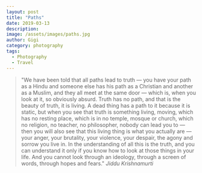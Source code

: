 ```yaml
---
layout: post
title: "Paths"
date: 2019-03-13
description:
image: /assets/images/paths.jpg
author: Gigi
category: photography
tags:
  - Photography
  - Travel
---
```


> "We have been told that all paths lead to truth — you have your path as a Hindu and someone else has his path as a Christian and another as a Muslim, and they all meet at the same door — which is, when you look at it, so obviously absurd. Truth has no path, and that is the beauty of truth, it is living. A dead thing has a path to it because it is static, but when you see that truth is something living, moving, which has no resting place, which is in no temple, mosque or church, which no religion, no teacher, no philosopher, nobody can lead you to — then you will also see that this living thing is what you actually are — your anger, your brutality, your violence, your despair, the agony and sorrow you live in. In the understanding of all this is the truth, and you can understand it only if you know how to look at those things in your life. And you cannot look through an ideology, through a screen of words, through hopes and fears."
> <cite>Jiddu Krishnamurti</cite>
